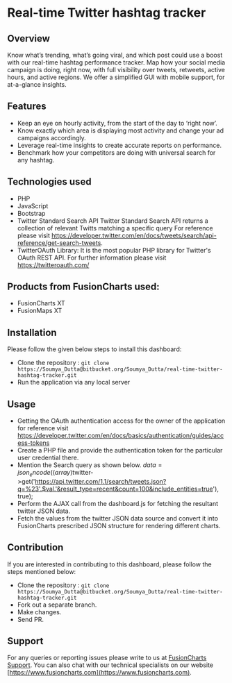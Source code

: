 # Real-time Twitter hashtag tracker

## Overview
Know what’s trending, what’s going viral, and which post could use a boost with our real-time hashtag performance tracker. Map how your social media campaign is doing, right now, with full visibility over tweets, retweets, active hours, and active regions. We offer a simplified GUI with mobile support, for at-a-glance insights.

## Features
* Keep an eye on hourly activity, from the start of the day to ‘right now’.
* Know exactly which area is displaying most activity and change your ad campaigns accordingly.
* Leverage real-time insights to create accurate reports on performance.
* Benchmark how your competitors are doing with universal search for any hashtag.

## Technologies used
* PHP
* JavaScript
* Bootstrap
* Twitter Standard Search API Twitter Standard Search API returns a collection of relevant Twitts   matching a specific query For reference please visit
  https://developer.twitter.com/en/docs/tweets/search/api-reference/get-search-tweets.
* TwitterOAuth Library: It is the most popular PHP library for Twitter's OAuth REST API. For
  further information please visit https://twitteroauth.com/


## Products from FusionCharts used:
* FusionCharts XT
* FusionMaps XT

## Installation
Please follow the given below steps to install this dashboard:

* Clone the repository : 
 `git clone https://Soumya_Dutta@bitbucket.org/Soumya_Dutta/real-time-twitter-hashtag-tracker.git`
* Run the application via any local server

## Usage 

* Getting the OAuth authentication access for the owner of the application for reference visit
  https://developer.twitter.com/en/docs/basics/authentication/guides/access-tokens
* Create a PHP file and provide the authentication  token for the particular user credential
  there.
* Mention the Search query as shown below.
  $data = json_encode((array)$twitter->get('https://api.twitter.com/1.1/search/tweets.json?q=%23'.$val.'&result_type=recent&count=100&include_entities=true'), true);
* Perform the AJAX call from the dashboard.js for fetching the resultant twitter JSON data.
* Fetch the values from the twitter JSON data source and convert it into FusionCharts prescribed    JSON structure for rendering different charts.

## Contribution

If you are interested in contributing to this dashboard, please follow the steps mentioned below:


* Clone the repository : 
 `git clone https://Soumya_Dutta@bitbucket.org/Soumya_Dutta/real-time-twitter-hashtag-tracker.git`
* Fork out a separate branch.
* Make changes.
* Send PR.

## Support 

For any queries or reporting issues please write to us at [FusionCharts Support](support@fusioncharts.com>).
You can also chat with our technical specialists on our website [https://www.fusioncharts.com](https://www.fusioncharts.com).